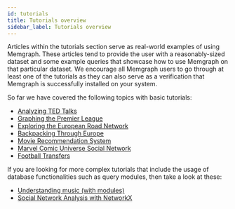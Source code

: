 ```yaml
---
id: tutorials
title: Tutorials overview
sidebar_label: Tutorials overview
---
```


Articles within the tutorials section serve as real-world examples of using
Memgraph. These articles tend to provide the user with a reasonably-sized
dataset and some example queries that showcase how to use Memgraph on that
particular dataset. We encourage all Memgraph users to go through at least
one of the tutorials as they can also serve as a verification that Memgraph
is successfully installed on your system.

So far we have covered the following topics with basic tutorials:

  * [Analyzing TED Talks](analyzing-ted-talks.md)
  * [Graphing the Premier League](graphing-the-premier-league.md)
  * [Exploring the European Road Network](exploring-the-european-road-network.md)
  * [Backpacking Through Europe](backpacking-through-europe.md)
  * [Movie Recommendation System](movie-recommendation.md)
  * [Marvel Comic Universe Social Network](marvel-universe.md)
  * [Football Transfers](football-transfers.md)

If you are looking for more complex tutorials that include the usage of database 
functionalities such as query modules, then take a look at these:

  * [Understanding music (with modules)](understanding-music-with-modules.md)
  * [Social Network Analysis with NetworkX](social-network-analysis.md)